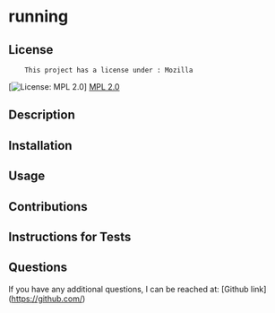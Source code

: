 
 # running

 ## License
        This project has a license under : Mozilla
        
 [![License: MPL 2.0](https://img.shields.io/badge/License-MPL_2.0-brightgreen.svg)]
 [MPL 2.0](https://opensource.org/licenses/MPL-2.0)



 ## Description

 


 ## Installation

 

 ## Usage

 

 ## Contributions

 

 ## Instructions for Tests
 

 ## Questions

 If you have any additional questions, I can be reached at:
 [Github link] (https://github.com/)
 
 
